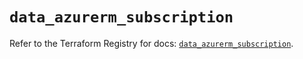 # `data_azurerm_subscription`

Refer to the Terraform Registry for docs: [`data_azurerm_subscription`](https://registry.terraform.io/providers/hashicorp/azurerm/3.92.0/docs/data-sources/subscription).

